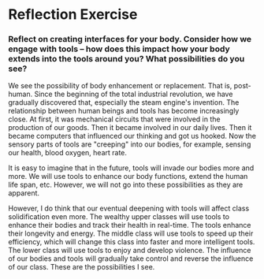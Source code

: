 # Reflection Exercise

### Reflect on creating interfaces for your body. Consider how we engage with tools – how does this impact how your body extends into the tools around you? What possibilities do you see?



We see the possibility of body enhancement or replacement. That is, post-human. Since the beginning of the total industrial revolution, we have gradually discovered that, especially the steam engine's invention. The relationship between human beings and tools has become increasingly close. At first, it was mechanical circuits that were involved in the production of our goods. Then it became involved in our daily lives. Then it became computers that influenced our thinking and got us hooked. Now the sensory parts of tools are "creeping" into our bodies, for example, sensing our health, blood oxygen, heart rate.

It is easy to imagine that in the future, tools will invade our bodies more and more. We will use tools to enhance our body functions, extend the human life span, etc. However, we will not go into these possibilities as they are apparent.

However, I do think that our eventual deepening with tools will affect class solidification even more. The wealthy upper classes will use tools to enhance their bodies and track their health in real-time. The tools enhance their longevity and energy. The middle class will use tools to speed up their efficiency, which will change this class into faster and more intelligent tools. The lower class will use tools to enjoy and develop violence. The influence of our bodies and tools will gradually take control and reverse the influence of our class. These are the possibilities I see.
